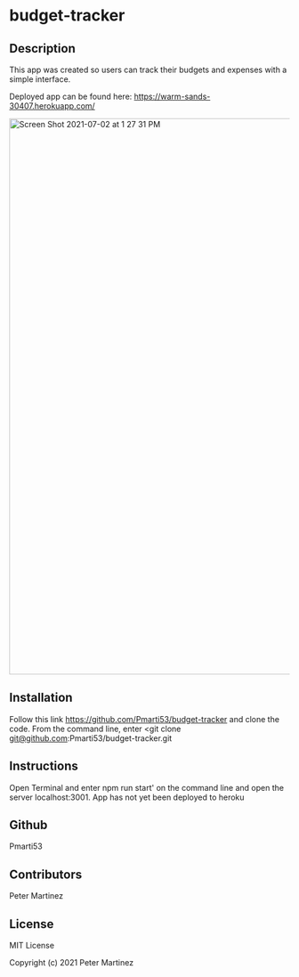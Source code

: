# budget-tracker


## Description
This app was created so users can track their budgets and expenses with a simple interface.

Deployed app can be found here: https://warm-sands-30407.herokuapp.com/

<img width="999" alt="Screen Shot 2021-07-02 at 1 27 31 PM" src="https://user-images.githubusercontent.com/77707292/124315297-5de77200-db39-11eb-9af7-63d37b10ee3b.png">


## Installation
Follow this link https://github.com/Pmarti53/budget-tracker and clone the code. From the command line, enter <git clone git@github.com:Pmarti53/budget-tracker.git

## Instructions
Open Terminal and enter npm run start' on the command line and open the server localhost:3001. App has not yet been deployed to heroku

## Github
Pmarti53

## Contributors
Peter Martinez

## License
MIT License

Copyright (c) 2021 Peter Martinez
